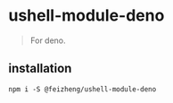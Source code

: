 # ushell-module-deno
> For deno.

## installation
```shell
npm i -S @feizheng/ushell-module-deno
```
